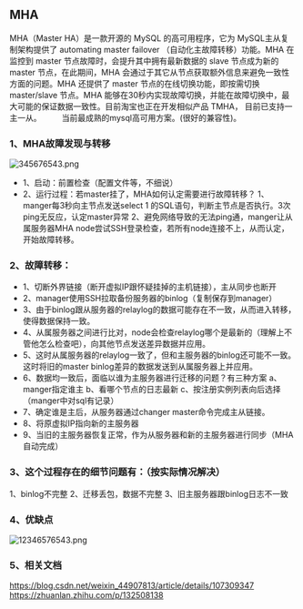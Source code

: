 ## MHA
MHA（Master HA）是一款开源的 MySQL 的高可用程序，它为 MySQL主从复制架构提供了 automating master failover （自动化主故障转移）功能。MHA 在监控到 master 节点故障时，会提升其中拥有最新数据的 slave 节点成为新的master 节点，在此期间，MHA 会通过于其它从节点获取额外信息来避免一致性方面的问题。MHA 还提供了 master 节点的在线切换功能，即按需切换 master/slave 节点。MHA 能够在30秒内实现故障切换，并能在故障切换中，最大可能的保证数据一致性。目前淘宝也正在开发相似产品 TMHA， 目前已支持一主一从。
　　
当前最成熟的mysql高可用方案。(很好的兼容性)。

### 1、MHA故障发现与转移
![345676543.png](https://pic.imgdb.cn/item/61d97fe02ab3f51d911a4438.png)

* 1、启动：前置检查（配置文件等，不细说）
* 2、运行过程：若master挂了，MHA如何认定需要进行故障转移？
	1、manger每3秒向主节点发送select 1 的SQL语句，判断主节点是否执行。3次ping无反应，认定master异常
	2、避免网络导致的无法ping通，manger让从属服务器MHA node尝试SSH登录检查，若所有node连接不上，从而认定，开始故障转移。

### 2、故障转移：
* 1、切断外界链接（断开虚拟IP跟怀疑挂掉的主机链接），主从同步也断开
* 2、manager使用SSH拉取备份服务器的binlog（复制保存到manager）
* 3、由于binlog跟从服务器的relaylog的数据可能存在不一致，从而进入转移，使得数据保持一致。
* 4、从属服务器之间进行比对，node会检查relaylog哪个是最新的（理解上不管他怎么检查吧），向其他节点发送差异数据并应用。
* 5、这时从属服务器的relaylog一致了，但和主服务器的binlog还可能不一致。这时将旧的master binlog差异的数据发送到从属服务器上并应用。
* 6、数据均一致后，面临以谁为主服务器进行迁移的问题？有三种方案
    a、manger指定谁主
    b、看哪个节点的日志最新
    c、按注册实例列表向后选择（manger中对sql有记录）
* 7、确定谁是主后，从服务器通过changer master命令完成主从链接。
* 8、将原虚拟IP指向新的主服务器
* 9、当旧的主服务器恢复正常，作为从服务器和新的主服务器进行同步（MHA自动完成）

### 3、这个过程存在的细节问题有：（按实际情况解决）
1、binlog不完整
2、迁移丢包，数据不完整
3、旧主服务器跟binlog日志不一致

### 4、优缺点
![12346576543.png](https://pic.imgdb.cn/item/61d979aa2ab3f51d9115aa0e.png)

### 5、相关文档
https://blog.csdn.net/weixin_44907813/article/details/107309347
https://zhuanlan.zhihu.com/p/132508138 